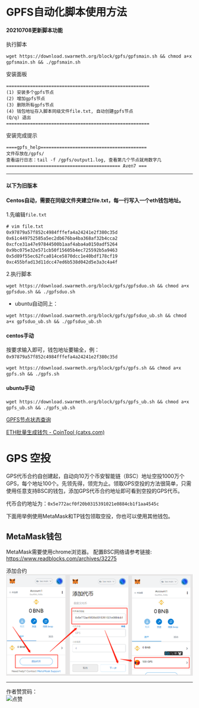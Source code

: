 # GPFS自动化脚本使用方法

#### 20210708更新脚本功能

执行脚本

```shell
wget https://download.swarmeth.org/block/gpfs/gpfsmain.sh && chmod a+x gpfsmain.sh && ./gpfsmain.sh
```

安装面板

```shell
======================================================
(1) 安装多个gpfs节点
(2) 增加gpfs节点
(3) 删除所有gpfs节点
(4) 钱包地址存入脚本同级文件file.txt, 自动创建gpfs节点
(Q/q) 退出
======================================================
```

安装完成提示

```shell
====gpfs_help========================================
文件存放在/gpfs/
查看运行日志：tail -f /gpfs/output1.log, 查看第几个节点就用数字几 
=========================================== Aven7 ===
```

------------------------------------------------------------------------------------------

#### 以下为旧版本

#### Centos自动，需要在同级文件夹建立file.txt，每一行写入一个eth钱包地址。

1.先编辑`file.txt`

```
# vim file.txt
0x97879a57f852c4984fffefa4a24241e2f380c35d
0x61c449752585a5ec2db676ba4ba368af32b4cca2
0xcfce31a47e97844500b1aaf4aba4a0150adf5264
0x9bc075e32e571cb50f15605b4ec725592b5a9463
0x5d89f55ec62fca014ce5870dcc1e40bdf178cf19
0xc455bfad13d11dcc47ed6b538d042d5e3a3c4a4f
```

2.执行脚本

```
wget https://download.swarmeth.org/block/gpfs/gpfsduo.sh && chmod a+x gpfsduo.sh && ./gpfsduo.sh
```

- ubuntu自动同上：

```
wget https://download.swarmeth.org/block/gpfs/gpfsduo_ub.sh && chmod a+x gpfsduo_ub.sh && ./gpfsduo_ub.sh
```

#### centos手动

按要求输入即可，钱包地址要输全，例：`0x97879a57f852c4984fffefa4a24241e2f380c35d`

```
wget https://download.swarmeth.org/block/gpfs/gpfs.sh && chmod a+x gpfs.sh && ./gpfs.sh
```

#### ubuntu手动

```
wget https://download.swarmeth.org/block/gpfs/gpfs_ub.sh && chmod a+x gpfs_ub.sh && ./gpfs_ub.sh
```

[GPFS节点状态查询](https://scan.gpfs.xyz/)

[ETH批量生成钱包 - CoinTool (catxs.com)](https://cointool.catxs.com/eth/createWallet)

# GPS 空投

GPS代币合约自创建起，自动向10万个币安智能链（BSC）地址空投1000万个GPS，每个地址100个。先领先得，领完为止。领取GPS空投的方法很简单，只需使用任意支持BSC的钱包，添加GPS代币合约地址即可看到空投的GPS代币。

代币合约地址为：`0x5e772acf0f20b0315391021e0884cb1f1aa4545c`

下面用举例使用MetaMask和TP钱包领取空投，你也可以使用其他钱包。

## MetaMask钱包

MetaMask需要使用chrome浏览器。
配置BSC网络请参考链接: https://www.readblocks.com/archives/32275

添加合约 [![img](https://raw.githubusercontent.com/gpfs-group/airdrop/main/image/4.png)](https://raw.githubusercontent.com/gpfs-group/airdrop/main/image/4.png)



--------------------------------------------------------------------------------------

作者赞赏码：<br>
<img src="https://download.swarmeth.org/zan.jpg" width = "400" height = "400" alt="点赞" align=center />
